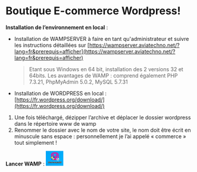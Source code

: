 # Boutique E-commerce Wordpress!

**Installation de l’environnement en local** :

- Installation de WAMPSERVER à faire en tant qu'administrateur et suivre les instructions détaillées sur [https://wampserver.aviatechno.net/?lang=fr&prerequis=afficher](https://wampserver.aviatechno.net/?lang=fr&prerequis=afficher)

	> Etant sous Windows en 64 bit, installation des 2 versions 32 et 64bits.
Les avantages de WAMP : comprend également PHP 7.3.21, PhpMyAdmin 5.0.2, MySQL 5.7.31

- Installation de WORDPRESS en local : [https://fr.wordpress.org/download/](https://fr.wordpress.org/download/)

1. Une fois téléchargé, dézipper l’archive et déplacer le dossier wordpress dans le répertoire www de wamp
2. Renommer le dossier avec le nom de votre site, le nom doit être écrit en minuscule sans espace : personnellement je l’ai appelé « commerce » tout simplement !

**Lancer WAMP** :
![DESCRIPTION DE L'IMAGE](./ScreenShots/Image1.png)
